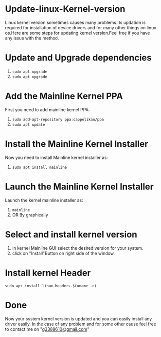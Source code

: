 # Update-linux-Kernel-version
Linux kernel version sometimes causes many problems.Its updation is required for installation of device drivers and for many other things on linux os.Here are some steps for updating kernel version.Feel free if you have any issue with the method.
# Update and Upgrade dependencies
1. `sudo apt upgrade`
2. `sudo apt upgrade`
# Add the Mainline Kernel PPA
First you need to add mainline kernel PPA:
1. `sudo add-apt-repository ppa:cappelikan/ppa`
2. `sudo apt update`
# Install the Mainline Kernel Installer
Now you need to install Mainline kernel installer as:
1. `sudo apt install mainline`
# Launch the Mainline Kernel Installer
Launch the kernel mainline installer as:
1. `mainline`
2. OR By graphically
# Select and install kernel version
1. In kernel Mainline GUI select the desired version for your system.
2. click on "Install"Button on right side of the window.
# Install kernel Header
`sudo apt install linux-headers-$(uname -r)`
# Done
Now your system kernel version is updated and you can easily install any driver easily.
In the case of any problem and for some other cause feel free to contact me on "g3388610@gmail.com"
